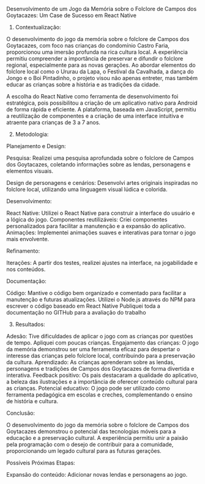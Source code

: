 Desenvolvimento de um Jogo da Memória sobre o Folclore de Campos dos Goytacazes: Um Case de Sucesso em React Native

1. Contextualização:

O desenvolvimento do jogo da memória sobre o folclore de Campos dos Goytacazes, com foco nas crianças do condomínio Castro Faria, proporcionou uma imersão profunda na rica cultura local. A experiência permitiu compreender a importância de preservar e difundir o folclore regional, especialmente para as novas gerações. Ao abordar elementos do folclore local como o Ururau da Lapa, o Festival da Cavalhada, a dança do Jongo e o Boi Pintadinho, o projeto visou não apenas entreter, mas também educar as crianças sobre a história e as tradições da cidade.

A escolha do React Native como ferramenta de desenvolvimento foi estratégica, pois possibilitou a criação de um aplicativo nativo para Android de forma rápida e eficiente. A plataforma, baseada em JavaScript, permitiu a reutilização de componentes e a criação de uma interface intuitiva e atraente para crianças de 3 a 7 anos.

2. Metodologia:

Planejamento e Design:

Pesquisa: Realizei uma pesquisa aprofundada sobre o folclore de Campos dos Goytacazes, coletando informações sobre as lendas, personagens e elementos visuais.

Design de personagens e cenários: Desenvolvi artes originais inspiradas no folclore local, utilizando uma linguagem visual lúdica e colorida.

Desenvolvimento:

React Native: Utilizei o React Native para construir a interface do usuário e a lógica do jogo.
Componentes reutilizáveis: Criei componentes personalizados para facilitar a manutenção e a expansão do aplicativo.
Animações: Implementei animações suaves e interativas para tornar o jogo mais envolvente.


Refinamento:

Iterações: A partir dos testes, realizei ajustes na interface, na jogabilidade e nos conteúdos.

Documentação:

Código:
Mantive o código bem organizado e comentado para facilitar a manutenção e futuras atualizações.
Utilizei o Node.js através do NPM para escrever o código baseado em React Native
Publiquei toda a documentação no GITHub para a avaliação do trabalho


3. Resultados:

Adesão: Tive dificuldades de aplicar o jogo com as crianças por questões de tempo. Apliquei com poucas crianças.
Engajamento das crianças: O jogo da memória demonstrou ser uma ferramenta eficaz para despertar o interesse das crianças pelo folclore local, contribuindo para a preservação da cultura.
Aprendizado: As crianças aprenderam sobre as lendas, personagens e tradições de Campos dos Goytacazes de forma divertida e interativa.
Feedback positivo: Os pais destacaram a qualidade do aplicativo, a beleza das ilustrações e a importância de oferecer conteúdo cultural para as crianças.
Potencial educativo: O jogo pode ser utilizado como ferramenta pedagógica em escolas e creches, complementando o ensino de história e cultura.

Conclusão:

O desenvolvimento do jogo da memória sobre o folclore de Campos dos Goytacazes demonstrou o potencial das tecnologias móveis para a educação e a preservação cultural. A experiência permitiu unir a paixão pela programação com o desejo de contribuir para a comunidade, proporcionando um legado cultural para as futuras gerações.

Possíveis Próximas Etapas:

Expansão do conteúdo: Adicionar novas lendas e personagens ao jogo.
